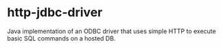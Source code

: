 # http-jdbc-driver
Java implementation of an ODBC driver that uses simple HTTP to execute basic SQL commands on a hosted DB.
